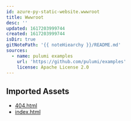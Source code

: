 ```yaml
---
id: azure-py-static-website.wwwroot
title: Wwwroot
desc: ''
updated: 1617203999744
created: 1617203999744
isDir: true
gitNotePath: '{{ noteHiearchy }}/README.md'
sources:
  - name: pulumi examples
    url: 'https://github.com/pulumi/examples'
    license: Apache License 2.0
---
```

## Imported Assets

- [404.html](/assets/404.html)
- [index.html](/assets/index.html)

